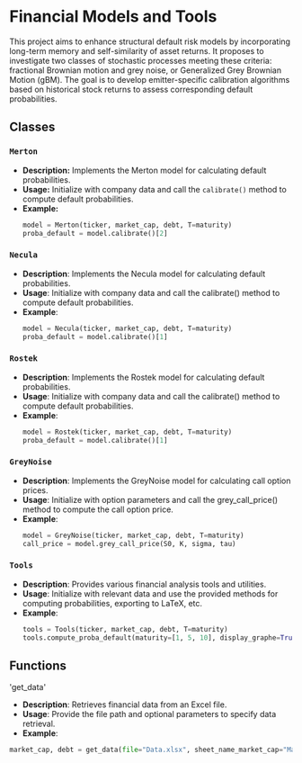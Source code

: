 # Financial Models and Tools

This project aims to enhance structural default risk models by incorporating long-term memory and self-similarity of asset returns. It proposes to investigate two classes of stochastic processes meeting these criteria: fractional Brownian motion and grey noise, or Generalized Grey Brownian Motion (gBM). The goal is to develop emitter-specific calibration algorithms based on historical stock returns to assess corresponding default probabilities.

## Classes

### `Merton`
- **Description:** Implements the Merton model for calculating default probabilities.
- **Usage:** Initialize with company data and call the `calibrate()` method to compute default probabilities.
- **Example:**
  ```python
  model = Merton(ticker, market_cap, debt, T=maturity)
  proba_default = model.calibrate()[2]

### `Necula`
- **Description**: Implements the Necula model for calculating default probabilities.
- **Usage**: Initialize with company data and call the calibrate() method to compute default probabilities.
- **Example**:
    ```python
    model = Necula(ticker, market_cap, debt, T=maturity)
    proba_default = model.calibrate()[1]

### `Rostek`
- **Description**: Implements the Rostek model for calculating default probabilities.
- **Usage**: Initialize with company data and call the calibrate() method to compute default probabilities.
- **Example**:
    ```python
    model = Rostek(ticker, market_cap, debt, T=maturity)
    proba_default = model.calibrate()[1]

### `GreyNoise`
- **Description**: Implements the GreyNoise model for calculating call option prices.
- **Usage**: Initialize with option parameters and call the grey_call_price() method to compute the call option price.
- **Example**:
    ```python
    model = GreyNoise(ticker, market_cap, debt, T=maturity)
    call_price = model.grey_call_price(S0, K, sigma, tau)

### `Tools`
- **Description**: Provides various financial analysis tools and utilities.
- **Usage**: Initialize with relevant data and use the provided methods for computing probabilities, exporting to LaTeX, etc.
- **Example**:
    ```python
    tools = Tools(ticker, market_cap, debt, T=maturity)
    tools.compute_proba_default(maturity=[1, 5, 10], display_graphe=True, display_H_coeff=True, metric='default')

## Functions
'get_data'
- **Description**: Retrieves financial data from an Excel file.
- **Usage**: Provide the file path and optional parameters to specify data retrieval.
- **Example**:
```python
market_cap, debt = get_data(file="Data.xlsx", sheet_name_market_cap="MarketCap", date=['2021-01-01','2021-12-31'], sheet_name_debt="Debt")


